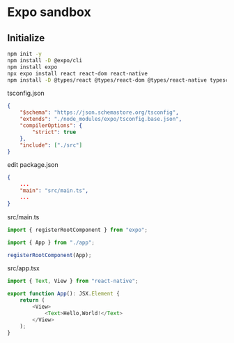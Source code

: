 # Expo sandbox

## Initialize

```sh
npm init -y
npm install -D @expo/cli
npm install expo
npx expo install react react-dom react-native
npm install -D @types/react @types/react-dom @types/react-native typescript tsconfig-paths
```

tsconfig.json

```json
{
    "$schema": "https://json.schemastore.org/tsconfig",
    "extends": "./node_modules/expo/tsconfig.base.json",
    "compilerOptions": {
        "strict": true
    },
    "include": ["./src"]
}
```

edit package.json

```json
{
    ...
    "main": "src/main.ts",
    ...
}
```

src/main.ts

```ts
import { registerRootComponent } from "expo";

import { App } from "./app";

registerRootComponent(App);
```

src/app.tsx

```ts
import { Text, View } from "react-native";

export function App(): JSX.Element {
    return (
        <View>
            <Text>Hello,World!</Text>
        </View>
    );
}
```
